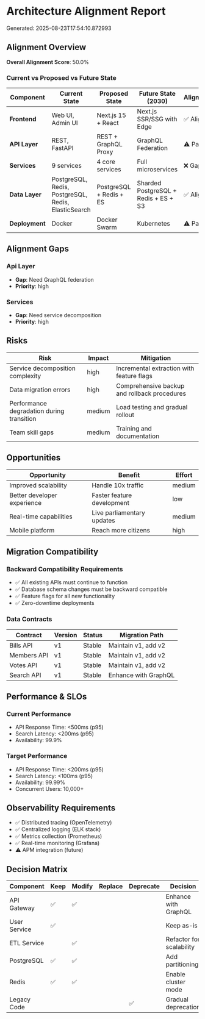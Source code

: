 # Architecture Alignment Report

Generated: 2025-08-23T17:54:10.872993

## Alignment Overview

**Overall Alignment Score**: 50.0%

### Current vs Proposed vs Future State

| Component | Current State | Proposed State | Future State (2030) | Alignment |
|-----------|---------------|----------------|---------------------|------------|
| **Frontend** | Web UI, Admin UI | Next.js 15 + React | Next.js SSR/SSG with Edge | ✅ Aligned |
| **API Layer** | REST, FastAPI | REST + GraphQL Proxy | GraphQL Federation | ⚠️  Partial |
| **Services** | 9 services | 4 core services | Full microservices | ❌ Gap |
| **Data Layer** | PostgreSQL, Redis, PostgreSQL, Redis, ElasticSearch | PostgreSQL + Redis + ES | Sharded PostgreSQL + Redis + ES + S3 | ✅ Aligned |
| **Deployment** | Docker | Docker Swarm | Kubernetes | ⚠️  Partial |

## Alignment Gaps

### Api Layer
- **Gap**: Need GraphQL federation
- **Priority**: high

### Services
- **Gap**: Need service decomposition
- **Priority**: high

## Risks

| Risk | Impact | Mitigation |
|------|--------|------------|
| Service decomposition complexity | high | Incremental extraction with feature flags |
| Data migration errors | high | Comprehensive backup and rollback procedures |
| Performance degradation during transition | medium | Load testing and gradual rollout |
| Team skill gaps | medium | Training and documentation |

## Opportunities

| Opportunity | Benefit | Effort |
|-------------|---------|--------|
| Improved scalability | Handle 10x traffic | medium |
| Better developer experience | Faster feature development | low |
| Real-time capabilities | Live parliamentary updates | medium |
| Mobile platform | Reach more citizens | high |

## Migration Compatibility

### Backward Compatibility Requirements

- ✅ All existing APIs must continue to function
- ✅ Database schema changes must be backward compatible
- ✅ Feature flags for all new functionality
- ✅ Zero-downtime deployments

### Data Contracts

| Contract | Version | Status | Migration Path |
|----------|---------|--------|----------------|
| Bills API | v1 | Stable | Maintain v1, add v2 |
| Members API | v1 | Stable | Maintain v1, add v2 |
| Votes API | v1 | Stable | Maintain v1, add v2 |
| Search API | v1 | Stable | Enhance with GraphQL |

## Performance & SLOs

### Current Performance
- API Response Time: <500ms (p95)
- Search Latency: <200ms (p95)
- Availability: 99.9%

### Target Performance
- API Response Time: <200ms (p95)
- Search Latency: <100ms (p95)
- Availability: 99.99%
- Concurrent Users: 10,000+

## Observability Requirements

- ✅ Distributed tracing (OpenTelemetry)
- ✅ Centralized logging (ELK stack)
- ✅ Metrics collection (Prometheus)
- ✅ Real-time monitoring (Grafana)
- ⚠️  APM integration (future)

## Decision Matrix

| Component | Keep | Modify | Replace | Deprecate | Decision |
|-----------|------|--------|---------|-----------|----------|
| API Gateway | ✅ | ✅ | | | Enhance with GraphQL |
| User Service | ✅ | | | | Keep as-is |
| ETL Service | | ✅ | | | Refactor for scalability |
| PostgreSQL | ✅ | ✅ | | | Add partitioning |
| Redis | ✅ | ✅ | | | Enable cluster mode |
| Legacy Code | | | | ✅ | Gradual deprecation |
